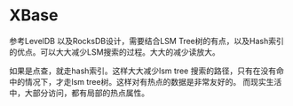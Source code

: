 # XBase

参考LevelDB 以及RocksDB设计，需要结合LSM Tree树的有点，以及Hash索引的优点。可以大大减少LSM搜索的过程。大大的减少读放大。

如果是点查，就走hash索引。这样大大减少lsm tree 搜索的路径，只有在没有命中的情况下，才走lsm tree树。这样对有热点的数据是非常友好的。 而现实生活中，大部分访问，都有局部的热点属性。

